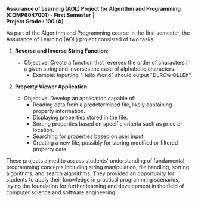 
**Assurance of Learning (AOL) Project for Algorithm and Programming (COMP6047001) - First Semester** |  
**Project Grade : 100 (A)**


As part of the Algorithm and Programming course in the first semester, the Assurance of Learning (AOL) project consisted of two tasks:

1. **Reverse and Inverse String Function**:
   - Objective: Create a function that reverses the order of characters in a given string and inverses the case of alphabetic characters.
     - Example: Inputting "Hello World" should output "DLROw OLLEh".

2. **Property Viewer Application**:
   - Objective: Develop an application capable of:
     - Reading data from a predetermined file, likely containing property information.
     - Displaying properties stored in the file.
     - Sorting properties based on specific criteria such as price or location.
     - Searching for properties based on user input.
     - Creating a new file, possibly for storing modified or filtered property data.

These projects aimed to assess students' understanding of fundamental programming concepts including string manipulation, file handling, sorting algorithms, and search algorithms. They provided an opportunity for students to apply their knowledge in practical programming scenarios, laying the foundation for further learning and development in the field of computer science and software engineering.



 
